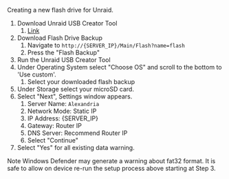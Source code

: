 Creating a new flash drive for Unraid.

1. Download Unraid USB Creator Tool
   1. [Link](https://docs.unraid.net/unraid-os/manual/changing-the-flash-device/#replace-the-usb-flash-device)
2. Download Flash Drive Backup
   1. Navigate to `http://{SERVER_IP}/Main/Flash?name=flash`
   2. Press the "Flash Backup"
3. Run the Unraid USB Creator Tool
4. Under Operating System select "Choose OS" and scroll to the bottom to 'Use custom'.
   1. Select your downloaded flash backup
5. Under Storage select your microSD card.
6. Select "Next", Settings window appears.
   1. Server Name: `Alexandria`
   2. Network Mode: Static IP
   3. IP Address: {SERVER_IP}
   4. Gateway: Router IP
   5. DNS Server: Recommend Router IP
   6. Select "Continue"
7. Select "Yes" for all existing data warning.

Note Windows Defender may generate a warning about fat32 format. It is safe to allow on device re-run the setup process above starting at Step 3.
